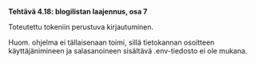 **Tehtävä 4.18: blogilistan laajennus, osa 7**

Toteutettu tokeniin perustuva kirjautuminen.

Huom. ohjelma ei tällaisenaan toimi, sillä tietokannan osoitteen käyttäjänimineen ja salasanoineen sisältävä .env-tiedosto ei ole mukana.
